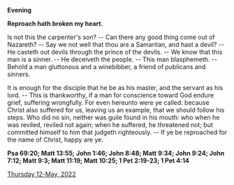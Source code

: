 **Evening**

**Reproach hath broken my heart.**
 
Is not this the carpenter's son? -- Can there any good thing come out of Nazareth? -- Say we not well that thou are a Samaritan, and hast a devil? -- He casteth out devils through the prince of the devils. -- We know that this man is a sinner. -- He deceiveth the people. -- This man blasphemeth. -- Behold a man gluttonous and a winebibber, a friend of publicans and sinners.
 
It is enough for the disciple that he be as his master, and the servant as his lord. -- This is thankworthy, if a man for conscience toward God endure grief, suffering wrongfully. For even hereunto were ye called: because Christ also suffered for us, leaving us an example, that we should follow his steps. Who did no sin, neither was guile found in his mouth: who when he was reviled, reviled not again; when he suffered, he threatened not; but committed himself to him that judgeth righteously. -- If ye be reproached for the name of Christ, happy are ye.  

**Psa 69:20; Matt 13:55; John 1:46; John 8:48; Matt 9:34; John 9:24; John 7:12; Matt 9:3; Matt 11:19; Matt 10:25; 1 Pet 2:19-23; 1 Pet 4:14**

[Thursday 12-May, 2022](https://t.me/daily_light)
